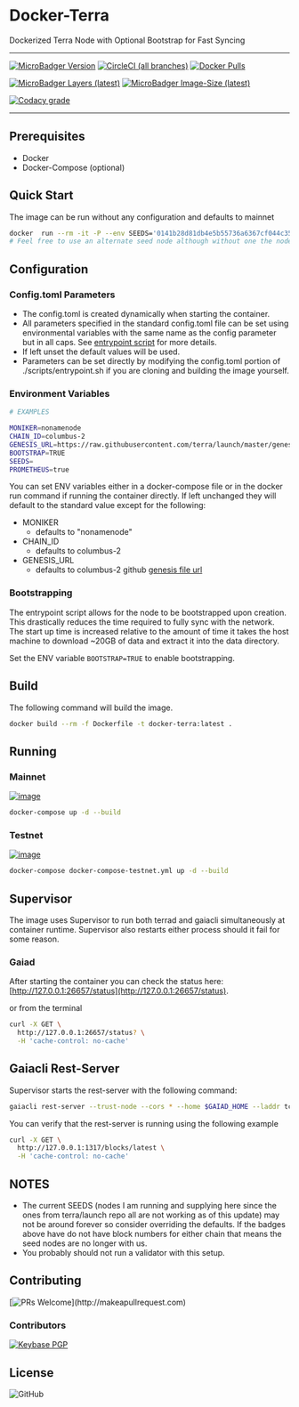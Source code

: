 # Docker-Terra

Dockerized Terra Node with Optional Bootstrap for Fast Syncing

---

[![MicroBadger Version](https://images.microbadger.com/badges/version/ryanhendricks/docker-terra.svg)](https://microbadger.com/images/ryanhendricks/docker-terra)
[![CircleCI (all branches)](https://img.shields.io/circleci/project/github/RyanHendricks/docker-terra.svg?label=build&logo=circleci&logoColor=white)](https://circleci.com/gh/RyanHendricks/docker-terra)
[![Docker Pulls](https://img.shields.io/docker/pulls/ryanhendricks/docker-terra.svg?logo=docker&logoColor=white)](https://hub.docker.com/r/ryanhendricks/docker-terra)

[![MicroBadger Layers (latest)](https://img.shields.io/microbadger/layers/ryanhendricks/docker-terra/latest.svg?logo=docker&logoColor=white)](https://microbadger.com/images/ryanhendricks/docker-terra)
[![MicroBadger Image-Size (latest)](https://img.shields.io/microbadger/image-size/ryanhendricks/docker-terra:latest.svg?logo=docker&logoColor=white)](https://microbadger.com/images/ryanhendricks/docker-terra)

[![Codacy grade](https://img.shields.io/codacy/grade/c35da045d95b4f07b09948d19bacaa47.svg?logo=codacy)](https://www.codacy.com?utm_source=github.com&amp;utm_medium=referral&amp;utm_content=RyanHendricks/docker-terra&amp;utm_campaign=Badge_Grade)

---

## Prerequisites

- Docker
- Docker-Compose (optional)

## Quick Start

The image can be run without any configuration and defaults to mainnet

```bash
docker  run --rm -it -P --env SEEDS='0141b28d81db4e5b55736a6367cf044c35a8c29e@35:245:96:132:26656' ryanhendricks/docker-terra:latest
# Feel free to use an alternate seed node although without one the node will have issues starting

```

## Configuration

### Config.toml Parameters

- The config.toml is created dynamically when starting the container.
- All parameters specified in the standard config.toml file can be set using environmental variables with the same name as the config parameter but in all caps. See [entrypoint script](./scripts/entrypoint.sh) for more details.
- If left unset the default values will be used.
- Parameters can be set directly by modifying the config.toml portion of ./scripts/entrypoint.sh if you are cloning and building the image yourself.

### Environment Variables

```bash
# EXAMPLES

MONIKER=nonamenode
CHAIN_ID=columbus-2
GENESIS_URL=https://raw.githubusercontent.com/terra/launch/master/genesis.json
BOOTSTRAP=TRUE
SEEDS=
PROMETHEUS=true

```

You can set ENV variables either in a docker-compose file or in the docker run command if running the container directly. If left unchanged they will default to the standard value except for the following:

- MONIKER
  - defaults to "nonamenode"
- CHAIN_ID
  - defaults to columbus-2
- GENESIS_URL
  - defaults to columbus-2 github [genesis file url](https://raw.githubusercontent.com/terra/launch/master/genesis.json)

### Bootstrapping

  The entrypoint script allows for the node to be bootstrapped upon creation. This drastically reduces the time required to fully sync with the network. The start up time is increased relative to the amount of time it takes the host machine to download ~20GB of data and extract it into the data directory.

  Set the ENV variable ```BOOTSTRAP=TRUE``` to enable bootstrapping.

## Build

The following command will build the image.

```bash
docker build --rm -f Dockerfile -t docker-terra:latest .
```

## Running

### Mainnet

[![image](https://img.shields.io/badge/dynamic/json.svg?color=blue&label=Columbus-2&query=result.sync_info.latest_block_height&url=http%3A%2F%2Fcryptocurrencyswaps.com:26657%2Fstatus&prefix=Block%2B)](https://img.shields.io/badge/dynamic/json.svg?color=blue&label=Columbus-2&query=result.sync_info.latest_block_height&url=http%3A%2F%2Fcryptocurrencyswaps.com:26657%2Fstatus&prefix=Block%2B)

```sh
docker-compose up -d --build
```

### Testnet

[![image](https://img.shields.io/badge/dynamic/json.svg?color=blue&label=Gaia-13003&query=result.sync_info.latest_block_height&url=http%3A%2F%2Fdigiderivatives.com:26657%2Fstatus&prefix=Block%2B)](https://img.shields.io/badge/dynamic/json.svg?color=blue&label=Gaia-13003&query=result.sync_info.latest_block_height&url=http%3A%2F%2Fdigiderivatives.com:26657%2Fstatus&prefix=Block%2B)

```sh
docker-compose docker-compose-testnet.yml up -d --build
```

## Supervisor

The image uses Supervisor to run both terrad and gaiacli simultaneously at container runtime. Supervisor also restarts either process should it fail for some reason.

### Gaiad

After starting the container you can check the status here: [http://127.0.0.1:26657/status](http://127.0.0.1:26657/status).

or from the terminal

```bash
curl -X GET \
  http://127.0.0.1:26657/status? \
  -H 'cache-control: no-cache'
```

## Gaiacli Rest-Server

Supervisor starts the rest-server with the following command:

```bash
gaiacli rest-server --trust-node --cors * --home $GAIAD_HOME --laddr tcp://0.0.0.0:1317

```

You can verify that the rest-server is running using the following example

```bash
curl -X GET \
  http://127.0.0.1:1317/blocks/latest \
  -H 'cache-control: no-cache'
```

## NOTES

- The current SEEDS (nodes I am running and supplying here since the ones from terra/launch repo all are not working as of this update) may not be around forever so consider overriding the defaults. If the badges above have do not have block numbers for either chain that means the seed nodes are no longer with us.
- You probably should not run a validator with this setup.

## Contributing

[![PRs Welcome](https://img.shields.io/badge/PRs-welcome-brightgreen.svg?)](http://makeapullrequest.com)

### Contributors

[![Keybase PGP](https://img.shields.io/keybase/pgp/ryanhendricks.svg?label=keybase&logo=keybase&logoColor=white)](https://keybase.io/ryanhendricks)

## License

![GitHub](https://img.shields.io/github/license/ryanhendricks/docker-terra.svg)
